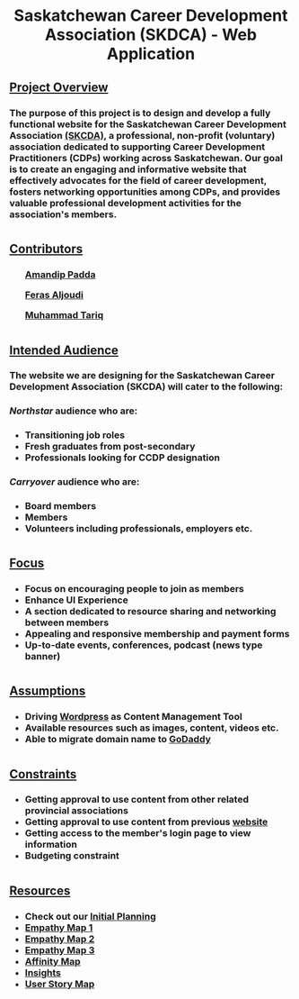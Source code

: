 <h1 align = center>Saskatchewan Career Development Association (SKDCA) - Web Application</h1>

<h2><u>Project Overview</u></h2>

<h3>The purpose of this project is to design and develop a fully functional website for the Saskatchewan Career Development Association <a href = "http://www.skcda.ca/">(SKCDA)</a>, a professional, non-profit (voluntary) association dedicated to supporting Career Development Practitioners (CDPs) working across Saskatchewan. Our goal is to create an engaging and informative website that effectively advocates for the field of career development, fosters networking opportunities among CDPs, and provides valuable professional development activities for the association's members.</h3>
<h1></h1>

<h2><u>Contributors</u></h2>
<h3>

<ul><a href = "https://github.com/BinaryQuBit">Amandip Padda</a></ul>
<ul><a href = "https://github.com/ferasaljoudi">Feras Aljoudi</a></ul>
<ul><a href = "https://github.com/muhammadt1">Muhammad Tariq</a></ul>

</h3>
<h1></h1>

<h2><u>Intended Audience</u></h2>
<h3>The website we are designing for the Saskatchewan Career Development Association (SKCDA) will cater to the following:</h3>

<h3><i><strong>Northstar</strong></i> audience who are:</h3>

<h3>

- Transitioning job roles
- Fresh graduates from post-secondary
- Professionals looking for CCDP designation
</h3>

<h3><i><strong>Carryover</strong></i> audience who are:</h3>

<h3>

- Board members
- Members
- Volunteers including professionals, employers etc.
</h3>

<h1></h1>

<h2><u>Focus</u></h2>
<h3>

- Focus on encouraging people to join as members
- Enhance UI Experience
- A section dedicated to resource sharing and networking between members
- Appealing and responsive membership and payment forms
- Up-to-date events, conferences, podcast (news type banner)

</h3>
<h1></h1>

<h2><u>Assumptions</u></h2>
<h3>

- Driving <a href = "https://wordpress.com/">Wordpress</a> as Content Management Tool
- Available resources such as images, content, videos etc.
- Able to migrate domain name to  <a href = "https://www.godaddy.com/en-ca">GoDaddy</a>
</h3>
<h1></h1>

<h2><u>Constraints</u></h2>
<h3>

- Getting approval to use content from other related provincial associations
- Getting approval to use content from previous <a href = "http://www.skcda.ca/">website</a>
- Getting access to the member's login page to view information
- Budgeting constraint
</h3>
<h1></h1>

<h2><u>Resources</u></h2>
<h3>

- Check out our <a href = "https://binaryqubit.github.io/SKCDA---Webpage---Design/">Initial Planning</a>
- <a href = https://github.com/BinaryQuBit/SKCDA---Webpage---Design/blob/main/Diagrams/Group%20Empathy%20Map%201.pdf>Empathy Map 1</a>
- <a href = https://github.com/BinaryQuBit/SKCDA---Webpage---Design/blob/main/Diagrams/Group%20Empathy%20Map%202.pdf>Empathy Map 2</a>
- <a href = https://github.com/BinaryQuBit/SKCDA---Webpage---Design/blob/main/Diagrams/Group%20Empathy%20Map%203.pdf>Empathy Map 3</a>
- <a href = https://github.com/BinaryQuBit/SKCDA---Webpage---Design/blob/main/Diagrams/Affinity%20Diagram.pdf>Affinity Map</a>
- <a href = https://github.com/BinaryQuBit/SKCDA---Webpage---Design/blob/main/Documents/Insights.pdf>Insights</a>
- <a href = https://github.com/BinaryQuBit/SKCDA---Webpage---Design/blob/main/Diagrams/usm-SKCDA.pdf>User Story Map</a>
